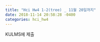 ```yaml
---
title: "Hci Hw4 1-2(tree) _ 11월 20일까지"
date: 2018-11-14 20:58:28 -0400
categories: hci_hw4
---
```

KULMS에 제출
